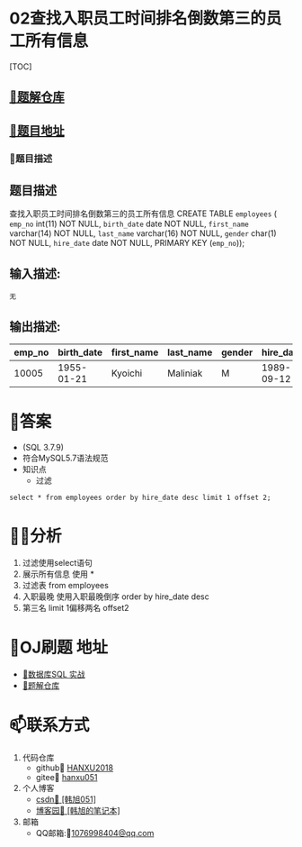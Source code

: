 # 02查找入职员工时间排名倒数第三的员工所有信息

[TOC]

## [🎉题解仓库](https://github.com/HANXU2018/nowcoderSQL)

## [🚀题目地址](https://www.nowcoder.com/practice/218ae58dfdcd4af195fff264e062138f?tpId=82&tqId=29753&tPage=1&rp=&ru=%2Fta%2Fsql&qru=%2Fta%2Fsql%2Fquestion-ranking)

### 🎈题目描述

## 题目描述

查找入职员工时间排名倒数第三的员工所有信息
CREATE TABLE `employees` (
`emp_no` int(11) NOT NULL,
`birth_date` date NOT NULL,
`first_name` varchar(14) NOT NULL,
`last_name` varchar(16) NOT NULL,
`gender` char(1) NOT NULL,
`hire_date` date NOT NULL,
PRIMARY KEY (`emp_no`));

## 输入描述:

```
无
```

## 输出描述:

| emp_no | birth_date | first_name | last_name | gender | hire_date  |
| :----- | :--------- | :--------- | :-------- | :----- | :--------- |
| 10005  | 1955-01-21 | Kyoichi    | Maliniak  | M      | 1989-09-12 |

# 🎉答案

- (SQL 3.7.9)
- 符合MySQL5.7语法规范
- 知识点
  - 过滤

```
select * from employees order by hire_date desc limit 1 offset 2;
```

# 🕵️‍♀️分析

1. 过滤使用select语句
2. 展示所有信息 使用 * 
3. 过滤表 from employees
4. 入职最晚 使用入职最晚倒序  order by hire_date desc
5. 第三名 limit 1偏移两名 offset2

# 🍭OJ刷题 地址

- [🚀数据库SQL 实战](https://www.nowcoder.com/ta/sql)
- [🎉题解仓库](https://github.com/HANXU2018/nowcoderSQL)


# 📫联系方式

1. 代码仓库
   - github🍦  [HANXU2018](https://github.com/HANXU2018)
   - gitee🍦 [hanxu051](https://gitee.com/hanxu051)
2. 个人博客
   - [csdn🍦 [韩旭051]](https://hanxu.blog.csdn.net/)
   - [博客园🍦 [韩旭的笔记本]](https://www.cnblogs.com/hx97/)
3. 邮箱
   - QQ邮箱:🍦[1076998404@qq.com](1076998404@qq.com)